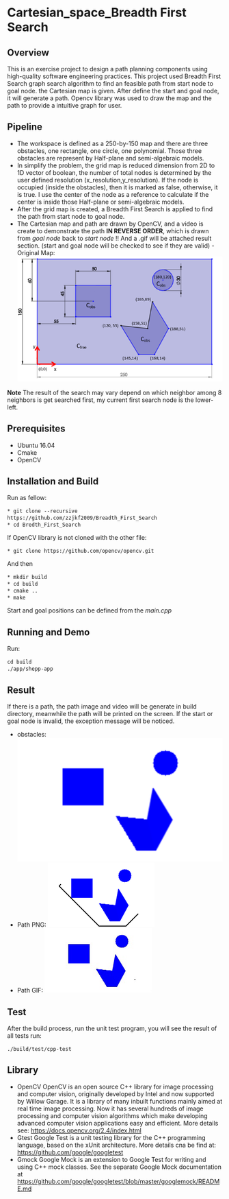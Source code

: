 # Cartesian_space_Breadth First Search

## Overview

This is an exercise project to design a path planning components using high-quality software engineering practices. This project used Breadth First Search graph search algorithm to find an feasible path from start node to goal node. the Cartesian map is given. After define the start and goal node, it will generate a path. Opencv library was used to draw the map and the path to provide a intuitive graph for user.

## Pipeline
- The workspace is defined as a 250-by-150 map and there are three obstacles, one rectangle, one circle, one polynomial. Those three obstacles are represent by Half-plane and semi-algebraic  models.
- In simplify the problem, the grid map is reduced dimension from 2D to 1D vector of boolean, the number of total nodes is determined by the user defined resolution (x_resolution,y_resolution).  If the node is occupied (inside the obstacles), then it is marked as false, otherwise, it is true. I use the center of the node as a reference to calculate if the center is inside those Half-plane or semi-algebraic  models.
- After the grid map is created, a Breadth First Search is applied to find the path from start node to goal node.
- The Cartesian map and path are drawn by OpenCV, and a video is create to demonstrate the path **IN REVERSE ORDER**, which is drawn from *goal node* back to *start node* !! And a .gif will be
attached result section. (start and goal node will be checked to see if they are valid)
-Original Map:
![](https://github.com/zzjkf2009/Breadth_First_Search/blob/master/result/2D_Map.png)

**Note**
The result of the search may vary depend on which neighbor among 8 neighbors is get searched first, my current first search node is the lower-left.

## Prerequisites
* Ubuntu 16.04
* Cmake
* OpenCV

## Installation and Build

Run as fellow:
```
* git clone --recursive https://github.com/zzjkf2009/Breadth_First_Search
* cd Bredth_First_Search
```
If OpenCV library is not cloned with the other file:
```
* git clone https://github.com/opencv/opencv.git
```
And then
```
* mkdir build
* cd build
* cmake ..
* make
```
Start and goal positions can be defined from the *main.cpp*

## Running and Demo
Run:
```
cd build
./app/shepp-app
```

## Result
If there is a path, the path image and video will be generate in build directory, meanwhile the path will be printed on the screen. If the start or goal node is invalid, the exception message
will be noticed.
- obstacles:
![](https://github.com/zzjkf2009/Breadth_First_Search/blob/master/result/2D.png)
- Path PNG:
![](https://github.com/zzjkf2009/Breadth_First_Search/blob/master/result/Path.png)
- Path GIF:
![](https://github.com/zzjkf2009/Breadth_First_Search/blob/master/result/Path.gif)



## Test
After the build process, run the unit test program, you will see the result of all tests
run:
```
./build/test/cpp-test
```

## Library
* OpenCV
OpenCV is an open source C++ library for image processing and computer vision, originally developed by Intel and now supported by Willow Garage.
It is a library of many inbuilt functions mainly aimed at real time image processing. Now it has several hundreds of image processing and computer vision algorithms which make developing advanced computer vision applications easy and efficient. More details see: https://docs.opencv.org/2.4/index.html
* Gtest
Google Test is a unit testing library for the C++ programming language, based on the xUnit architecture. More details cna be find at: https://github.com/google/googletest
* Gmock
Google Mock is an extension to Google Test for writing and using C++ mock classes. See the separate Google Mock documentation at https://github.com/google/googletest/blob/master/googlemock/README.md

